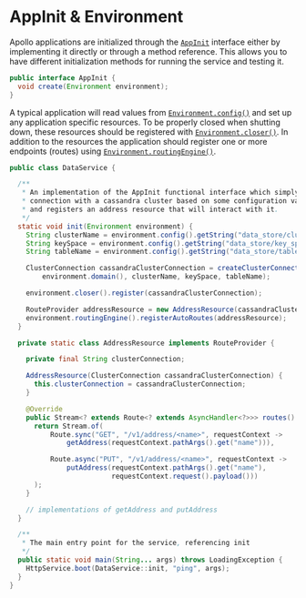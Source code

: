# AppInit & Environment

Apollo applications are initialized through the
[`AppInit`](/apollo-api/src/main/java/com/spotify/apollo/AppInit.java) interface either by
implementing it directly or through a method reference. This allows you to have different
initialization methods for running the service and testing it.

```java
public interface AppInit {
  void create(Environment environment);
}
```

A typical application will read values from
[`Environment.config()`](/apollo-api/src/main/java/com/spotify/apollo/Environment.java#L48) and set
up any application specific resources. To be properly closed when shutting down, these resources
should be registered with
[`Environment.closer()`](/apollo-api/src/main/java/com/spotify/apollo/Environment.java#L70). In
addition to the resources the application should register one or more endpoints (routes) using
[`Environment.routingEngine()`](/apollo-api/src/main/java/com/spotify/apollo/Environment.java#L72).

```java
public class DataService {

  /**
   * An implementation of the AppInit functional interface which simply sets up a
   * connection with a cassandra cluster based on some configuration values
   * and registers an address resource that will interact with it.
   */
  static void init(Environment environment) {
    String clusterName = environment.config().getString("data_store/cluster_name");
    String keySpace = environment.config().getString("data_store/key_space");
    String tableName = environment.config().getString("data_store/table");

    ClusterConnection cassandraClusterConnection = createClusterConnection(
        environment.domain(), clusterName, keySpace, tableName);

    environment.closer().register(cassandraClusterConnection);

    RouteProvider addressResource = new AddressResource(cassandraClusterConnection);
    environment.routingEngine().registerAutoRoutes(addressResource);
  }

  private static class AddressResource implements RouteProvider {

    private final String clusterConnection;

    AddressResource(ClusterConnection cassandraClusterConnection) {
      this.clusterConnection = cassandraClusterConnection;
    }

    @Override
    public Stream<? extends Route<? extends AsyncHandler<?>>> routes() {
      return Stream.of(
          Route.sync("GET", "/v1/address/<name>", requestContext ->
              getAddress(requestContext.pathArgs().get("name"))),

          Route.async("PUT", "/v1/address/<name>", requestContext ->
              putAddress(requestContext.pathArgs().get("name"),
                         requestContext.request().payload()))
      );
    }

    // implementations of getAddress and putAddress
  }

  /**
   * The main entry point for the service, referencing init
   */
  public static void main(String... args) throws LoadingException {
    HttpService.boot(DataService::init, "ping", args);
  }
}
```

